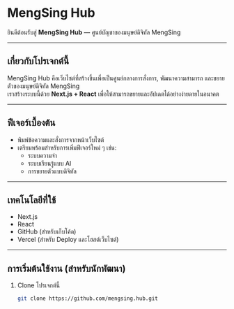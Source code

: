 # MengSing Hub

ยินดีต้อนรับสู่ **MengSing Hub** — ศูนย์บัญชาของมนุษย์ดิจิทัล MengSing

---

## เกี่ยวกับโปรเจกต์นี้

MengSing Hub คือเว็บไซต์ที่สร้างขึ้นเพื่อเป็นศูนย์กลางการสั่งการ, พัฒนาความสามารถ และขยายตัวของมนุษย์ดิจิทัล MengSing  
เราสร้างระบบนี้ด้วย **Next.js + React** เพื่อให้สามารถขยายและอัปเดตได้อย่างง่ายดายในอนาคต

---

## ฟีเจอร์เบื้องต้น

- พิมพ์ข้อความและสั่งการจากหน้าเว็บไซต์
- เตรียมพร้อมสำหรับการเพิ่มฟีเจอร์ใหม่ ๆ เช่น:
  - ระบบความจำ
  - ระบบเรียนรู้แบบ AI
  - การขยายตัวแบบดิจิทัล

---

## เทคโนโลยีที่ใช้

- Next.js
- React
- GitHub (สำหรับเก็บโค้ด)
- Vercel (สำหรับ Deploy และโฮสต์เว็บไซต์)

---

## การเริ่มต้นใช้งาน (สำหรับนักพัฒนา)

1. Clone โปรเจกต์นี้
   ```bash
   git clone https://github.com/mengsing.hub.git

